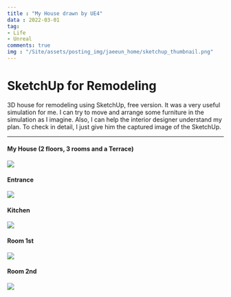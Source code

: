 ```yaml
---
title : "My House drawn by UE4"
data : 2022-03-01
tag:
- Life
- Unreal
comments: true
img : "/Site/assets/posting_img/jaeeun_home/sketchup_thumbnail.png"
---
```


# SketchUp for Remodeling

3D house for remodeling using SketchUp, free version.
It was a very useful simulation for me.
I can try to move and arrange some furniture in the simulation as I imagine.
Also, I can help the interior designer understand my plan.
To check in detail, I just give him the captured image of the SketchUp.

---

#### My House (2 floors, 3 rooms and a Terrace)
<img src="../Site/assets/posting_img/jaeeun_home/sketchup_all.png"/>

#### Entrance
<img src="../Site/assets/posting_img/jaeeun_home/sketchup_entrance.png"/>

#### Kitchen
<img src="../Site/ssets/posting_img/jaeeun_home/sketchup_kitchen.png"/>

#### Room 1st
<img src="../Site/assets/posting_img/jaeeun_home/sketchup_room1.png"/>

#### Room 2nd
<img src="../Site/assets/posting_img/jaeeun_home/sketchup_room2.png"/>
